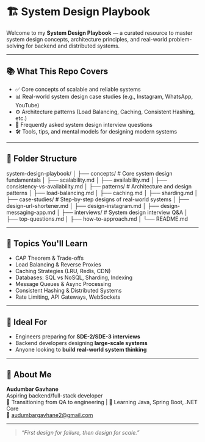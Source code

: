 # 🏗️ System Design Playbook

Welcome to my **System Design Playbook** — a curated resource to master system design concepts, architecture principles, and real-world problem-solving for backend and distributed systems.

---

## 📚 What This Repo Covers

- ✅ Core concepts of scalable and reliable systems
- 📊 Real-world system design case studies (e.g., Instagram, WhatsApp, YouTube)
- ⚙️ Architecture patterns (Load Balancing, Caching, Consistent Hashing, etc.)
- 💬 Frequently asked system design interview questions
- 🛠️ Tools, tips, and mental models for designing modern systems

---

## 📁 Folder Structure

system-design-playbook/
│
├── concepts/ # Core system design fundamentals
│ ├── scalability.md
│ ├── availability.md
│ ├── consistency-vs-availability.md
│
├── patterns/ # Architecture and design patterns
│ ├── load-balancing.md
│ ├── caching.md
│ ├── sharding.md
│
├── case-studies/ # Step-by-step designs of real-world systems
│ ├── design-url-shortener.md
│ ├── design-instagram.md
│ ├── design-messaging-app.md
│
├── interviews/ # System design interview Q&A
│ ├── top-questions.md
│ ├── how-to-approach.md
│
└── README.md


---

## 🔧 Topics You'll Learn

- CAP Theorem & Trade-offs
- Load Balancing & Reverse Proxies
- Caching Strategies (LRU, Redis, CDN)
- Databases: SQL vs NoSQL, Sharding, Indexing
- Message Queues & Async Processing
- Consistent Hashing & Distributed Systems
- Rate Limiting, API Gateways, WebSockets

---

## 🎯 Ideal For

- Engineers preparing for **SDE-2/SDE-3 interviews**
- Backend developers designing **large-scale systems**
- Anyone looking to **build real-world system thinking**

---

## 🙋 About Me

**Audumbar Gavhane**  
Aspiring backend/full-stack developer  
🔄 Transitioning from QA to engineering | 🧠 Learning Java, Spring Boot, .NET Core  
📧 [audumbargavhane2@gmail.com](mailto:audumbargavhane2@gmail.com)

---

> _“First design for failure, then design for scale.”_


